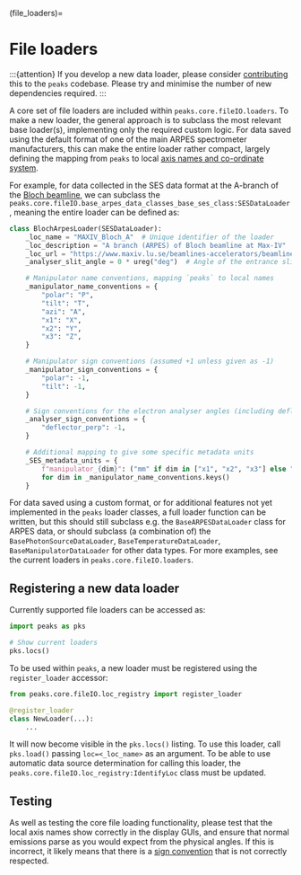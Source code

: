 (file_loaders)=
# File loaders
:::{attention}
If you develop a new data loader, please consider [contributing](#contributing) this to the `peaks` codebase. Please try and minimise the number of new dependencies required. 
:::

A core set of file loaders are included within `peaks.core.fileIO.loaders`. To make a new loader, the general approach is to subclass the most relevant base loader(s), implementing only the required custom logic. For data saved using the default format of one of the main ARPES spectrometer manufacturers, this can make the entire loader rather compact, largely defining the mapping from `peaks` to local [axis names and co-ordinate system](coordinate-conventions). 

For example, for data collected in the SES data format at the A-branch of the [Bloch beamline](http://blochdocs.maxiv.lu.se), we can subclass the `peaks.core.fileIO.base_arpes_data_classes_base_ses_class:SESDataLoader`, meaning the entire loader can be defined as: 

```python
class BlochArpesLoader(SESDataLoader):
    _loc_name = "MAXIV_Bloch_A"  # Unique identifier of the loader
    _loc_description = "A branch (ARPES) of Bloch beamline at Max-IV"  # One-line description
    _loc_url = "https://www.maxiv.lu.se/beamlines-accelerators/beamlines/bloch/"  # Link to the facility
    _analyser_slit_angle = 0 * ureg("deg")  # Angle of the entrance slit, crucial for determining k-space conversion functions

    # Manipulator name conventions, mapping `peaks` to local names 
    _manipulator_name_conventions = {
        "polar": "P",
        "tilt": "T",
        "azi": "A",
        "x1": "X",
        "x2": "Y",
        "x3": "Z",
    }

    # Manipulator sign conventions (assumed +1 unless given as -1)
    _manipulator_sign_conventions = {
        "polar": -1,
        "tilt": -1,
    }

    # Sign conventions for the electron analyser angles (including deflectors)
    _analyser_sign_conventions = {
        "deflector_perp": -1,
    }

    # Additional mapping to give some specific metadata units 
    _SES_metadata_units = {
        f"manipulator_{dim}": ("mm" if dim in ["x1", "x2", "x3"] else "deg")
        for dim in _manipulator_name_conventions.keys()
    }
```

For data saved using a custom format, or for additional features not yet implemented in the `peaks` loader classes, a full loader function can be written, but this should still subclass e.g. the `BaseARPESDataLoader` class for ARPES data, or should subclass (a combination of) the `BasePhotonSourceDataLoader`, `BaseTemperatureDataLoader`, `BaseManipulatorDataLoader` for other data types. For more examples, see the current loaders in `peaks.core.fileIO.loaders`.

## Registering a new data loader
Currently supported file loaders can be accessed as:
```python
import peaks as pks

# Show current loaders
pks.locs()
```

To be used within `peaks`, a new loader must be registered using the `register_loader` accessor:
```python
from peaks.core.fileIO.loc_registry import register_loader

@register_loader
class NewLoader(...):
    ...
```

It will now become visible in the `pks.locs()` listing. To use this loader, call `pks.load()` passing `loc=<_loc_name>` as an argument. To be able to use automatic data source determination for calling this loader, the `peaks.core.fileIO.loc_registry:IdentifyLoc` class must be updated.

## Testing
As well as testing the core file loading functionality, please test that the local axis names show correctly in the display GUIs, and ensure that normal emissions parse as you would expect from the physical angles. If this is incorrect, it likely means that there is a [sign convention](#coordinate-conventions) that is not correctly respected.